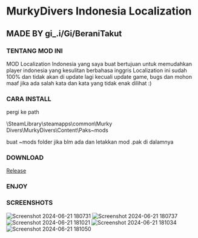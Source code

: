 # MurkyDivers Indonesia Localization
## MADE BY gi_.i/Gi/BeraniTakut

### TENTANG MOD INI
MOD Localization Indonesia yang saya buat bertujuan untuk memudahkan player indonesia yang kesulitan berbahasa inggris
Localization ini sudah 100% dan tidak akan di update lagi kecuali update game, bugs dan mohon maaf jika ada salah kata dan kata yang tidak enak dilihat :)

### CARA INSTALL
pergi ke path

\SteamLibrary\steamapps\common\Murky Divers\MurkyDivers\Content\Paks\~mods

buat ~mods folder jika blm ada dan letakkan mod .pak di dalamnya

### DOWNLOAD
[Release](https://github.com/BeraniTakut/MDIL-MurkyDivers-Indonesia-Localization/releases)

### ENJOY

### SCREENSHOTS
![Screenshot 2024-06-21 180731](https://github.com/BeraniTakut/MDIL-MurkyDivers-Indonesia-Localization/assets/131574222/ff1c0de1-bd6f-422f-8974-8f5121b91fc4)
![Screenshot 2024-06-21 180737](https://github.com/BeraniTakut/MDIL-MurkyDivers-Indonesia-Localization/assets/131574222/a751dc3a-a28e-4731-8dce-96d24796dc7d)
![Screenshot 2024-06-21 181021](https://github.com/BeraniTakut/MDIL-MurkyDivers-Indonesia-Localization/assets/131574222/b8beb0d7-d8ee-48b7-b8c8-fb6a44197ccd)
![Screenshot 2024-06-21 181034](https://github.com/BeraniTakut/MDIL-MurkyDivers-Indonesia-Localization/assets/131574222/7531275b-d318-47b9-83b6-ff491505bdcd)
![Screenshot 2024-06-21 181050](https://github.com/BeraniTakut/MDIL-MurkyDivers-Indonesia-Localization/assets/131574222/1183a03d-8557-467d-a5fb-44c7829b1926)
